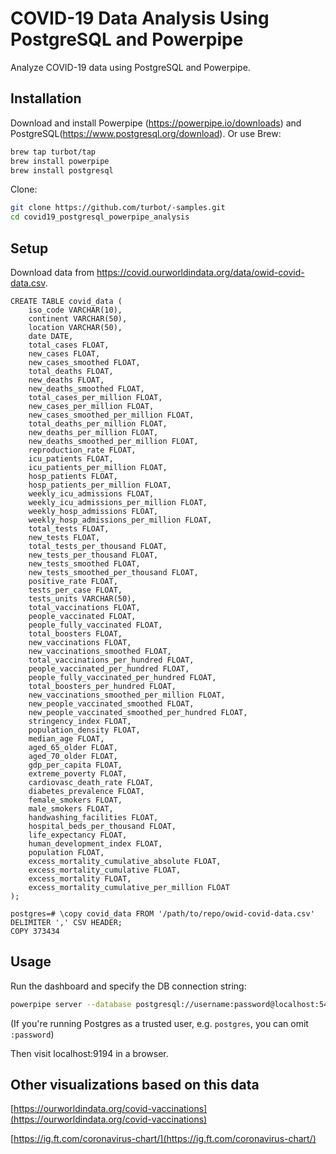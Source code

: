 # COVID-19 Data Analysis Using PostgreSQL and Powerpipe

Analyze COVID-19 data using PostgreSQL and Powerpipe.

## Installation

Download and install Powerpipe (https://powerpipe.io/downloads) and PostgreSQL(https://www.postgresql.org/download). Or use Brew:

```sh
brew tap turbot/tap
brew install powerpipe
brew install postgresql
```

Clone:

```sh
git clone https://github.com/turbot/-samples.git
cd covid19_postgresql_powerpipe_analysis
```

## Setup

Download data from https://covid.ourworldindata.org/data/owid-covid-data.csv.

```
CREATE TABLE covid_data (
    iso_code VARCHAR(10),
    continent VARCHAR(50),
    location VARCHAR(50),
    date DATE,
    total_cases FLOAT,
    new_cases FLOAT,
    new_cases_smoothed FLOAT,
    total_deaths FLOAT,
    new_deaths FLOAT,
    new_deaths_smoothed FLOAT,
    total_cases_per_million FLOAT,
    new_cases_per_million FLOAT,
    new_cases_smoothed_per_million FLOAT,
    total_deaths_per_million FLOAT,
    new_deaths_per_million FLOAT,
    new_deaths_smoothed_per_million FLOAT,
    reproduction_rate FLOAT,
    icu_patients FLOAT,
    icu_patients_per_million FLOAT,
    hosp_patients FLOAT,
    hosp_patients_per_million FLOAT,
    weekly_icu_admissions FLOAT,
    weekly_icu_admissions_per_million FLOAT,
    weekly_hosp_admissions FLOAT,
    weekly_hosp_admissions_per_million FLOAT,
    total_tests FLOAT,
    new_tests FLOAT,
    total_tests_per_thousand FLOAT,
    new_tests_per_thousand FLOAT,
    new_tests_smoothed FLOAT,
    new_tests_smoothed_per_thousand FLOAT,
    positive_rate FLOAT,
    tests_per_case FLOAT,
    tests_units VARCHAR(50),
    total_vaccinations FLOAT,
    people_vaccinated FLOAT,
    people_fully_vaccinated FLOAT,
    total_boosters FLOAT,
    new_vaccinations FLOAT,
    new_vaccinations_smoothed FLOAT,
    total_vaccinations_per_hundred FLOAT,
    people_vaccinated_per_hundred FLOAT,
    people_fully_vaccinated_per_hundred FLOAT,
    total_boosters_per_hundred FLOAT,
    new_vaccinations_smoothed_per_million FLOAT,
    new_people_vaccinated_smoothed FLOAT,
    new_people_vaccinated_smoothed_per_hundred FLOAT,
    stringency_index FLOAT,
    population_density FLOAT,
    median_age FLOAT,
    aged_65_older FLOAT,
    aged_70_older FLOAT,
    gdp_per_capita FLOAT,
    extreme_poverty FLOAT,
    cardiovasc_death_rate FLOAT,
    diabetes_prevalence FLOAT,
    female_smokers FLOAT,
    male_smokers FLOAT,
    handwashing_facilities FLOAT,
    hospital_beds_per_thousand FLOAT,
    life_expectancy FLOAT,
    human_development_index FLOAT,
    population FLOAT,
    excess_mortality_cumulative_absolute FLOAT,
    excess_mortality_cumulative FLOAT,
    excess_mortality FLOAT,
    excess_mortality_cumulative_per_million FLOAT
);
```

```
postgres=# \copy covid_data FROM '/path/to/repo/owid-covid-data.csv' DELIMITER ',' CSV HEADER;
COPY 373434
```

## Usage

Run the dashboard and specify the DB connection string:

```sh
powerpipe server --database postgresql://username:password@localhost:5432/mydatabase
```

(If you're running Postgres as a trusted user, e.g. `postgres`, you can omit `:password`)

Then visit localhost:9194 in a browser.

## Other visualizations based on this data

[https://ourworldindata.org/covid-vaccinations](https://ourworldindata.org/covid-vaccinations)

[https://ig.ft.com/coronavirus-chart/](https://ig.ft.com/coronavirus-chart/)
